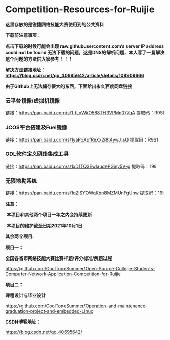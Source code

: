 # Competition-Resources-for-Ruijie

**这里存放的是锐捷网络技能大赛使用到的公共资料**

**下载前注意事项：**

**点击下载的时候可能会出现 raw.githubusercontent.com’s server IP address could not be found 无法下载的问题，这是DNS的解析问题，本人写了一篇解决这个问题的方法供大家参考！！！**

**解决方法链接地址： https://blog.csdn.net/qq_40695642/article/details/108909666**

**由于Github上无法储存很大的东西，下面给出永久百度网盘链接**

### 云平台镜像/虚拟机镜像

链接：https://pan.baidu.com/s/1-tLxWkO588TH3VPMn077qA 
提取码：R9SI

### JCOS平台搭建及Fuel镜像

链接：https://pan.baidu.com/s/1yaPoXpfReXx2i8t4ywJ_sQ 
提取码：R9S1


### ODL软件定义网络集成工具

链接：https://pan.baidu.com/s/1xD1TQ3EwIaudePGiny5V-g 
提取码：19li

### 无限地勘系统

链接：https://pan.baidu.com/s/1qZlSYOWqKbn8MZMUnFgUnw 
提取码：19li 

**注意：**

​	**本项目和其他两个项目一年之内会持续更新**

​	**本项目的维护截至日期2021年10月1日**

**其余两个项目:**

**项目一：**

**全国各省市网络技能大赛比赛样题/评分标准/解题过程**

https://github.com/CoolToneSummer/Open-Source-College-Students-Computer-Network-Application-Competition-for-Ruijie

**项目二：**

**课程设计与毕业设计**

https://github.com/CoolToneSummer/Operation-and-maintenance-graduation-project-and-embedded-Linux

**CSDN博客地址：**

https://blog.csdn.net/qq_40695642/
